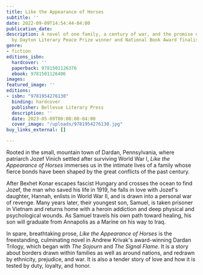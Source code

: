 ```yaml
---
title: Like the Appearance of Horses
subtitle: ''
date: 2022-09-09T14:54:44-04:00
publication_date: 
description: A novel of one family, a century of war, and the promise of homecoming,
  by Dayton Literary Peace Prize winner and National Book Award finalist Andrew Krivak
genre:
- fiction
editions_isbn:
  hardcover: ''
  paperback: 9781501126376
  ebook: 9781501126406
images: 
featured_image: ''
editions:
- isbn: "9781954276130"
  binding: hardcover
  publisher: Bellevue Literary Press
  description: ''
  date: 2023-05-09T00:00:00-04:00
  cover_image: "/uploads/9781954276130.jpg"
buy_links_external: []

---
```

Rooted in the small, mountain town of Dardan, Pennsylvania, where patriarch Jozef Vinich settled after surviving World War I, _Like the Appearance of Horses_ immerses us in the intimate lives of a family whose fierce bonds have been shaped by the great conflicts of the past century.

After Bexhet Konar escapes fascist Hungary and crosses the ocean to find Jozef, the man who saved his life in 1919, he falls in love with Jozef's daughter, Hannah, enlists in World War II, and is drawn into a personal war of revenge. Many years later, their youngest son, Samuel, is taken prisoner in Vietnam and returns home with a heroin addiction and deep physical and psychological wounds. As Samuel travels his own path toward healing, his son will graduate from Annapolis as a Marine on his way to Iraq.

In spare, breathtaking prose, _Like the Appearance of Horses_ is the freestanding, culminating novel in Andrew Krivak's award-winning Dardan Trilogy, which began with _The Sojourn_ and _The Signal Flame_. It is a story about borders drawn within families as well as around nations, and redrawn by ethnicity, prejudice, and war. It is also a tender story of love and how it is tested by duty, loyalty, and honor.